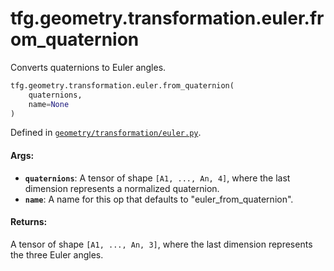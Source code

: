 <div itemscope itemtype="http://developers.google.com/ReferenceObject">
<meta itemprop="name" content="tfg.geometry.transformation.euler.from_quaternion" />
<meta itemprop="path" content="Stable" />
</div>

# tfg.geometry.transformation.euler.from_quaternion

Converts quaternions to Euler angles.

``` python
tfg.geometry.transformation.euler.from_quaternion(
    quaternions,
    name=None
)
```



Defined in [`geometry/transformation/euler.py`](https://github.com/tensorflow/agents/tree/master/tensorflow_graphics/geometry/transformation/euler.py).

<!-- Placeholder for "Used in" -->

#### Args:

* <b>`quaternions`</b>: A tensor of shape `[A1, ..., An, 4]`, where the last dimension
    represents a normalized quaternion.
* <b>`name`</b>: A name for this op that defaults to "euler_from_quaternion".


#### Returns:

A tensor of shape `[A1, ..., An, 3]`, where the last dimension represents
the three Euler angles.